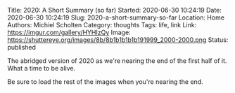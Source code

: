 Title: 2020: A Short Summary (so far)
Started: 2020-06-30 10:24:19
Date: 2020-06-30 10:24:19
Slug: 2020-a-short-summary-so-far
Location: Home
Authors: Michiel Scholten
Category: thoughts
Tags: life, link
Link: https://imgur.com/gallery/HYHIzQy
Image: https://shuttereye.org/images/8b/8b1b1b1b1b191999_2000-2000.png
Status: published

The abridged version of 2020 as we're nearing the end of the first half of it. What a time to be alive.

Be sure to load the rest of the images when you're nearing the end.
